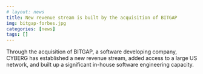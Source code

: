 ```yaml
---
# layout: news
title: New revenue stream is built by the acquisition of BITGAP
img: bitgap-forbes.jpg
categories: [news]
tags: []
---
```


Through the acquisition of BITGAP, a software developing company, CYBERG has established a new revenue stream, added access to a large US network, and built up a significant in-house software engineering capacity. 